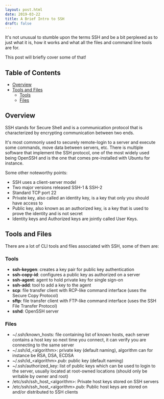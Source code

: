 ```yaml
---
layout: post.html
date: 2019-03-22
title: A Brief Intro to SSH
draft: false
---
```


It's not unusual to stumble upon the terms SSH and be a bit perplexed as to just what it is, how it works and what all the files and command line tools are for.

This post will briefly cover some of that!

## Table of Contents

<!-- vim-markdown-toc GFM -->

* [Overview](#overview)
* [Tools and Files](#tools-and-files)
  * [Tools](#tools)
  * [Files](#files)

<!-- vim-markdown-toc -->

## Overview

SSH stands for Secure Shell and is a communication protocol that is characterized by encrypting communication between two ends.

It's most commonly used to securely remote-login to a server and execute some commands, move data between servers, etc.
There is multiple software that implement the SSH protocol, one of the most widely used being <span class="underline_blue">OpenSSH</span> and is the one that comes pre-installed with Ubuntu for instance.

Some other noteworthy points:

- SSH uses a client-server model
- Two major versions released SSH-1 & SSH-2
- Standard TCP port <span class="cositas1">22</span>
- <span class="border_black">Private key</span>, also called an identity key, is a key that only you should have access to
- <span class="border_black">Public key</span>, also known as an authorized key, is a key that is used to prove the identity and is not secret
- <span class="border_black">Identity keys</span> and <span class="border_black">Authorized keys</span> are jointly called <span class="underline">User Keys</span>.

## Tools and Files

There are a lot of CLI tools and files associated with SSH, some of them are:

### Tools

- **ssh-keygen**: creates a key pair for public key authentication
- **ssh-copy-id**: configures a public key as authorized on a server
- **ssh-agent**: agent to hold private key for single sign-on
- **ssh-add**: tool to add a key to the agent
- **scp**: file transfer client with RCP-like command interface (uses the Secure Copy Protocol)
- **sftp**: file transfer client with FTP-like command interface (uses the SSH File Transfer Protocol)
- **sshd**: OpenSSH server

### Files

- <span class="border_black">~/.ssh/known_hosts</span>: file containing list of known hosts, each server contains a host key so next time you connect, it can verify you are connecting to the same server
- <span class="border_black">~/.ssh/id_&lt;algorithm></span>: private key (default naming), algorithm can for instance be RSA, DSA, ECDSA
- <span class="border_black">~/.ssh/id_&lt;algorithm>.pub</span>: public key (default naming)
- <span class="border_black">~/.ssh/authorized_key</span>: list of public keys which can be used to login to the server, usually located at root-owned locations (should only be writable by owner and root)
- <span class="border_black">/etc/ssh/ssh_host_&lt;algorithm></span>: Private host keys stored on SSH servers
- <span class="border_black">/etc/ssh/ssh_host_&lt;algorithm>.pub</span>: Public host keys are stored on and/or distributed to SSH clients

